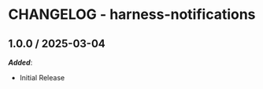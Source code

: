 # CHANGELOG - harness-notifications
        
## 1.0.0 / 2025-03-04

_**Added**_:

* Initial Release
